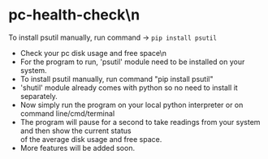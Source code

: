 # pc-health-check\n  
To install psutil manually, run command &#8594; `pip install psutil`  
* Check your pc disk usage and free space\n  
* For the program to run, 'psutil' module need to be installed on your system.  
* To install psutil manually, run command "pip install psutil"  
* 'shutil' module already comes with python so no need to install it separately.  
* Now simply run the program on your local python interpreter or on command line/cmd/terminal  
* The program will pause for a second to take readings from your system and then show the current status  
  of the average disk usage and free space.  
* More features will be added soon.  
